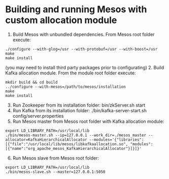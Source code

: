 # Building and running Mesos with custom allocation module

1. Build Mesos with unbundled dependencies. From Mesos root folder execute:
```
./configure --with-glog=/usr --with-protobuf=/usr --with-boost=/usr
make
make install
```
(you may need to install third party packages prior to configurating)
2. Build Kafka allocation module. From the module root folder execute:
```./bootstrap
mkdir build && cd build
../configure --with-mesos=/path/to/mesos/installation
make
make install
```
3. Run Zookeeper from its installation folder:
    bin/zkServer.sh start
4. Run Kafka from its installation folder:
    ./bin/kafka-server-start.sh config/server.properties
5. Run Mesos master from Mesos root folder with Kafka allocation module:
```
export LD_LIBRARY_PATH=/usr/local/lib
./bin/mesos-master.sh --ip=127.0.0.1 --work_dir=./mesos_master --allocator=KafkaHierarchicalAllocator --modules='{"libraries":[{"file":"/usr/local/lib/mesos/libkafkaallocation.so", "modules":[{"name":"org_apache_mesos_KafkaHierarchicalAllocator"}]}]}'
```
6. Run Mesos slave from Mesos root folder:
```
export LD_LIBRARY_PATH=/usr/local/lib
./bin/mesos-slave.sh --master=127.0.0.1:5050
```
